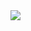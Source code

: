 <img src="https://cdn.discordapp.com/avatars/452570376577220608/7c6a064e143637f8a18a492545f8e113.png?size=1024">
